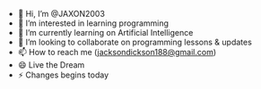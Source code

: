 - 👋 Hi, I’m @JAXON2003
- 👀 I’m interested in learning programming
- 🌱 I’m currently learning on Artificial Intelligence
- 💞️ I’m looking to collaborate on programming lessons & updates
- 📫 How to reach me (jacksondickson188@gmail.com)
- 😄 Live the Dream
- ⚡ Changes begins today

<!---
JAXON2003/JAXON2003 is a ✨ special ✨ repository because its `README.md` (this file) appears on your GitHub profile.
You can click the Preview link to take a look at your changes.
--->
